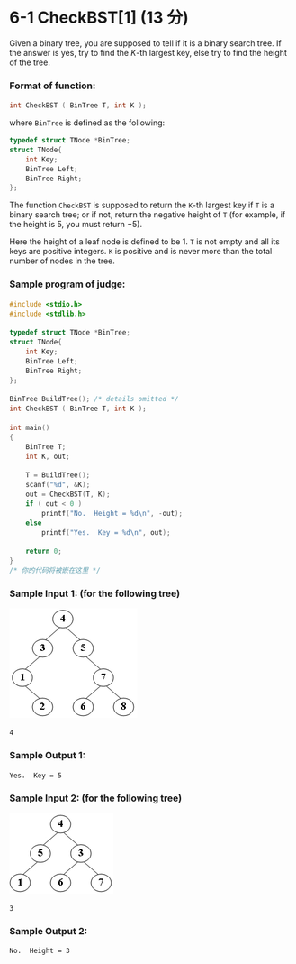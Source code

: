 # 6-1 CheckBST[1] (13 分)

Given a binary tree, you are supposed to tell if it is a binary search tree. If the answer is yes, try to find the *K*-th largest key, else try to find the height of the tree.

### Format of function:

```c
int CheckBST ( BinTree T, int K );
```

where `BinTree` is defined as the following:

```c
typedef struct TNode *BinTree;
struct TNode{
    int Key;
    BinTree Left;
    BinTree Right;
};
```

The function `CheckBST` is supposed to return the `K`-th largest key if `T` is a binary search tree; or if not, return the negative height of `T` (for example, if the height is 5, you must return −5).

Here the height of a leaf node is defined to be 1. `T` is not empty and all its keys are positive integers. `K` is positive and is never more than the total number of nodes in the tree.

### Sample program of judge:

```c
#include <stdio.h>
#include <stdlib.h>

typedef struct TNode *BinTree;
struct TNode{
    int Key;
    BinTree Left;
    BinTree Right;
};

BinTree BuildTree(); /* details omitted */
int CheckBST ( BinTree T, int K );

int main()
{
    BinTree T;
    int K, out;

    T = BuildTree();
    scanf("%d", &K);
    out = CheckBST(T, K);
    if ( out < 0 )
        printf("No.  Height = %d\n", -out);
    else
        printf("Yes.  Key = %d\n", out);

    return 0;
}
/* 你的代码将被嵌在这里 */
```

### Sample Input 1: (for the following tree)

![img](../image/WK5_6-1_Figure1.png)

```
4
```

### Sample Output 1:

```out
Yes.  Key = 5
```

### Sample Input 2: (for the following tree)

![img](../image/WK5_6-1_Figure2.png)

```
3
```

### Sample Output 2:

```
No.  Height = 3
```
